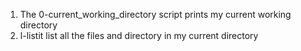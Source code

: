 1. The 0-current_working_directory script prints my current working directory
2. l-listit list all the files and directory in my current directory

